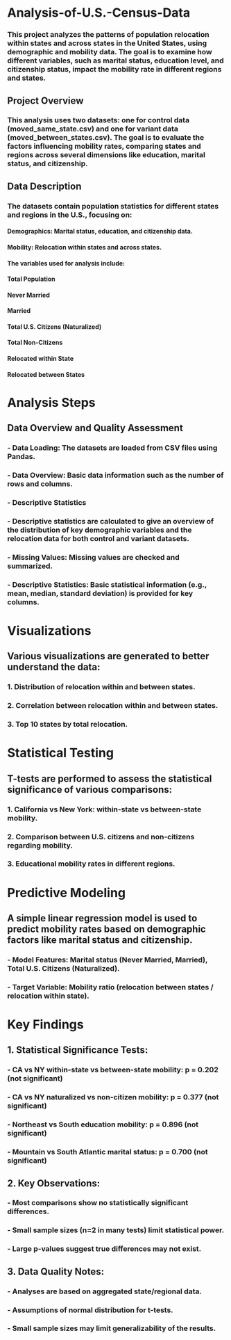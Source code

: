 # Analysis-of-U.S.-Census-Data

### This project analyzes the patterns of population relocation within states and across states in the United States, using demographic and mobility data. The goal is to examine how different variables, such as marital status, education level, and citizenship status, impact the mobility rate in different regions and states.

## Project Overview
### This analysis uses two datasets: one for control data (moved_same_state.csv) and one for variant data (moved_between_states.csv). The goal is to evaluate the factors influencing mobility rates, comparing states and regions across several dimensions like education, marital status, and citizenship.

## Data Description
### The datasets contain population statistics for different states and regions in the U.S., focusing on:
#### Demographics: Marital status, education, and citizenship data.
#### Mobility: Relocation within states and across states.
#### The variables used for analysis include:
#### Total Population
#### Never Married
#### Married
#### Total U.S. Citizens (Naturalized)
#### Total Non-Citizens
#### Relocated within State
#### Relocated between States

# Analysis Steps
## Data Overview and Quality Assessment
### - Data Loading: The datasets are loaded from CSV files using Pandas.
### - Data Overview: Basic data information such as the number of rows and columns.
### - Descriptive Statistics
### - Descriptive statistics are calculated to give an overview of the distribution of key demographic variables and the relocation data for both control and variant datasets.
### - Missing Values: Missing values are checked and summarized.
### - Descriptive Statistics: Basic statistical information (e.g., mean, median, standard deviation) is provided for key columns.

# Visualizations
## Various visualizations are generated to better understand the data:
### 1. Distribution of relocation within and between states.
### 2. Correlation between relocation within and between states.
### 3. Top 10 states by total relocation.

# Statistical Testing
## T-tests are performed to assess the statistical significance of various comparisons:
### 1. California vs New York: within-state vs between-state mobility.
### 2. Comparison between U.S. citizens and non-citizens regarding mobility.
### 3. Educational mobility rates in different regions.

# Predictive Modeling
## A simple linear regression model is used to predict mobility rates based on demographic factors like marital status and citizenship.
### - Model Features: Marital status (Never Married, Married), Total U.S. Citizens (Naturalized).
### - Target Variable: Mobility ratio (relocation between states / relocation within state).

# Key Findings
## 1. Statistical Significance Tests:
### - CA vs NY within-state vs between-state mobility: p = 0.202 (not significant)
### - CA vs NY naturalized vs non-citizen mobility: p = 0.377 (not significant)
### - Northeast vs South education mobility: p = 0.896 (not significant)
### - Mountain vs South Atlantic marital status: p = 0.700 (not significant)
## 2. Key Observations:
### - Most comparisons show no statistically significant differences.
### - Small sample sizes (n=2 in many tests) limit statistical power.
### - Large p-values suggest true differences may not exist.
## 3. Data Quality Notes:
### - Analyses are based on aggregated state/regional data.
### - Assumptions of normal distribution for t-tests.
### - Small sample sizes may limit generalizability of the results.
